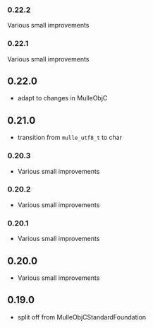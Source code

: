 ### 0.22.2

Various small improvements

### 0.22.1

Various small improvements

## 0.22.0


* adapt to changes in MulleObjC


## 0.21.0

* transition from `mulle_utf8_t` to char


### 0.20.3

* Various small improvements

### 0.20.2

* Various small improvements

### 0.20.1

* Various small improvements

## 0.20.0

* Various small improvements


## 0.19.0

* split off from MulleObjCStandardFoundation
